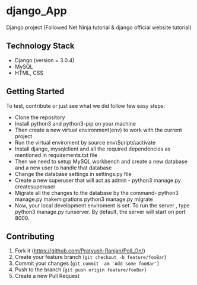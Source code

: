 # django_App
Django project (Followed Net Ninja tutorial & django official website tutorial)

## Technology Stack

- Django (version = 3.0.4)
- MySQL
- HTML, CSS

## Getting Started

To test, contribute or just see what we did follow few easy steps:
- Clone the repository
- Install python3 and python3-pip on your machine
- Then create a new virtual environment(env) to work with the current project
- Run the virtual enviroment by source env\Scripts\activate
- Install django, mysqlclient and all the required dependencies as mentioned in requirements.txt file
- Then we need to setup MySQL workbench and create a new database and a new user to handle that database
- Change the database settings in settings.py file
- Create a new superuser that will act as admin - 
  python3 manage.py createsuperuser
- Migrate all the changes to the database by the command-
  python3 manage.py makemigrations
  python3 manage.py migrate
- Now, your local development enviroment is set. To run the server , type python3 manage.py runserver. By default, the server
  will start on port 8000.


## Contributing
1. Fork it (<https://github.com/Pratyush-Ranjan/Poll_On/>)
2. Create your feature branch (`git checkout -b feature/fooBar`)
3. Commit your changes (`git commit -am 'Add some fooBar'`)
4. Push to the branch (`git push origin feature/fooBar`)
5. Create a new Pull Request
